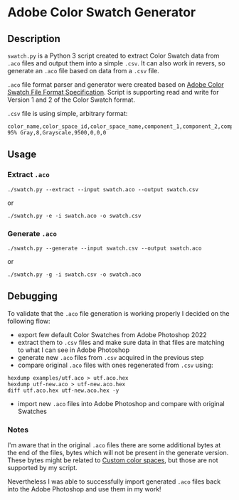 # Adobe Color Swatch Generator

## Description

`swatch.py` is a Python 3 script created to extract Color Swatch data from `.aco` files and output them into a simple `.csv`. It can also work in revers, so generate an `.aco` file based on data from a `.csv` file.

`.aco` file format parser and generator were created based on 
[Adobe Color Swatch File Format Specification](https://www.adobe.com/devnet-apps/photoshop/fileformatashtml/#50577411_pgfId-1055819). Script is supporting read and write for Version 1 and 2 of the Color Swatch format.

`.csv` file is using simple, arbitrary format:

```
color_name,color_space_id,color_space_name,component_1,component_2,component_3,component_4
95% Gray,8,Grayscale,9500,0,0,0
```

## Usage

### Extract `.aco`

```
./swatch.py --extract --input swatch.aco --output swatch.csv
```

or

```
./swatch.py -e -i swatch.aco -o swatch.csv
```

### Generate `.aco`

```
./swatch.py --generate --input swatch.csv --output swatch.aco
```

or

```
./swatch.py -g -i swatch.csv -o swatch.aco
```

## Debugging

To validate that the `.aco` file generation is working properly I decided on the following flow:
* export few default Color Swatches from Adobe Photoshop 2022
* extract them to `.csv` files and make sure data in that files are matching to what I can see in Adobe Photoshop
* generate new `.aco` files from `.csv` acquired in the previous step
* compare original `.aco` files with ones regenerated from `.csv` using:
```
hexdump examples/utf.aco > utf.aco.hex
hexdump utf-new.aco > utf-new.aco.hex
diff utf.aco.hex utf-new.aco.hex -y
```
* import new `.aco` files into Adobe Photoshop and compare with original Swatches

### Notes

I'm aware that in the original `.aco` files there are some additional bytes at the end of the files, bytes which will not be present in the generate version. These bytes might be related to [Custom color spaces](https://www.adobe.com/devnet-apps/photoshop/fileformatashtml/#50577411_28552), but those are not supported by my script.

Nevertheless I was able to successfully import generated `.aco` files back into the Adobe Photoshop and use them in my work!
